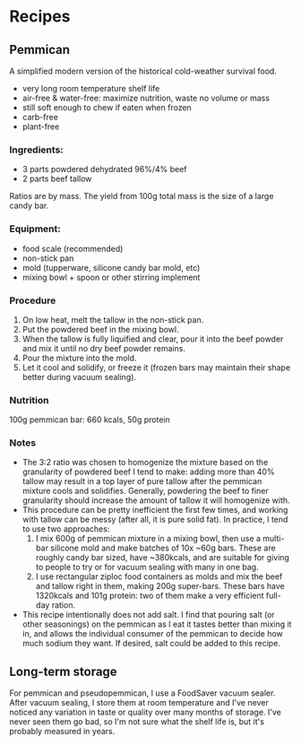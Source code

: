 # Recipes
## Pemmican
A simplified modern version of the historical cold-weather survival food.

* very long room temperature shelf life
* air-free & water-free: maximize nutrition, waste no volume or mass
* still soft enough to chew if eaten when frozen
* carb-free
* plant-free

### Ingredients:
* 3 parts powdered dehydrated 96%/4% beef
* 2 parts beef tallow

Ratios are by mass. The yield from 100g total mass is the size of a large candy bar.

### Equipment:
* food scale (recommended)
* non-stick pan
* mold (tupperware, silicone candy bar mold, etc)
* mixing bowl + spoon or other stirring implement

### Procedure
1. On low heat, melt the tallow in the non-stick pan.
2. Put the powdered beef in the mixing bowl.
3. When the tallow is fully liquified and clear, pour it into the beef powder and mix it until no dry beef powder remains.
4. Pour the mixture into the mold.
5. Let it cool and solidify, or freeze it (frozen bars may maintain their shape better during vacuum sealing).
 

### Nutrition
100g pemmican bar: 660 kcals, 50g protein

### Notes
 - The 3:2 ratio was chosen to homogenize the mixture based on the granularity of powdered beef I tend to make: adding more than 40% tallow may result in a top layer of pure tallow after the pemmican mixture cools and solidifies. Generally, powdering the beef to finer granularity should increase the amount of tallow it will homogenize with.
 - This procedure can be pretty inefficient the first few times, and working with tallow can be messy (after all, it is pure solid fat). In practice, I tend to use two approaches:
    1. I mix 600g of pemmican mixture in a mixing bowl, then use a multi-bar silicone mold and make batches of 10x ~60g bars. These are roughly candy bar sized, have ~380kcals, and are suitable for giving to people to try or for vacuum sealing with many in one bag.
    2. I use rectangular ziploc food containers as molds and mix the beef and tallow right in them, making 200g super-bars. These bars have 1320kcals and 101g protein: two of them make a very efficient full-day ration.
- This recipe intentionally does not add salt. I find that pouring salt (or other seasonings) on the pemmican as I eat it tastes better than mixing it in, and allows the individual consumer of the pemmican to decide how much sodium they want. If desired, salt could be added to this recipe.


## Long-term storage
For pemmican and pseudopemmican, I use a FoodSaver vacuum sealer. After vacuum sealing, I store them at room temperature and I've never noticed any variation in taste or quality over many months of storage. I've never seen them go bad, so I'm not sure what the shelf life is, but it's probably measured in years.